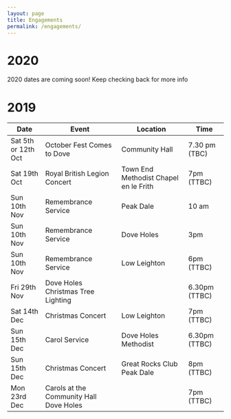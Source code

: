 ```yaml
---
layout: page
title: Engagements
permalink: /engagements/
---
```


# 2020

2020 dates are coming soon! Keep checking back for more info

# 2019

| Date | Event | Location | Time |
|-----|-------|----------|-----|
| Sat 5th or 12th Oct | October Fest Comes to Dove | Community Hall | 7.30 pm (TBC) |
| Sat 19th Oct | Royal British Legion Concert | Town End Methodist Chapel en le Frith | 7pm (TTBC) |
| Sun 10th Nov | Remembrance Service | Peak Dale | 10 am |
| Sun 10th Nov | Remembrance Service | Dove Holes | 3pm |
| Sun 10th Nov | Remembrance Service | Low Leighton | 6pm (TTBC) |
| Fri 29th Nov | Dove Holes Christmas Tree Lighting |  | 6.30pm (TTBC) |
| Sat 14th Dec | Christmas Concert | Low Leighton | 7pm (TTBC) |
| Sun 15th Dec | Carol Service | Dove Holes Methodist | 6.30pm (TTBC) |
| Sun 15th Dec | Christmas Concert | Great Rocks Club Peak Dale | 8pm (TTBC) |
| Mon 23rd Dec | Carols at the Community Hall Dove Holes |  | 7pm (TTBC) |

